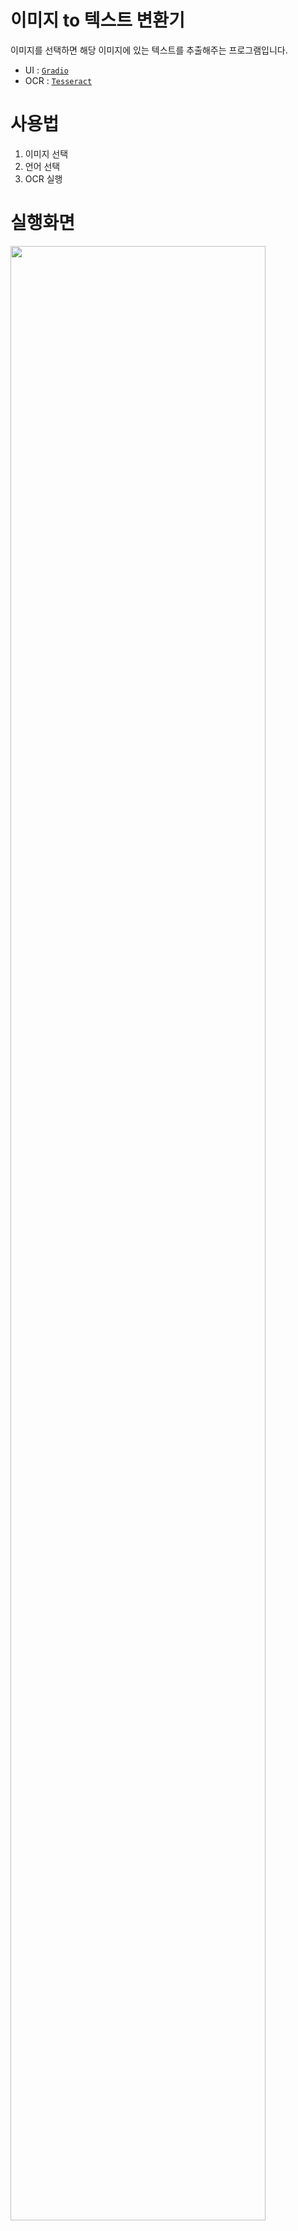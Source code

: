 # 이미지 to 텍스트 변환기

이미지를 선택하면 해당 이미지에 있는 텍스트를 추출해주는 프로그램입니다.

- UI : [`Gradio`](https://www.gradio.app/)
- OCR : [`Tesseract`](https://github.com/tesseract-ocr/tesseract) 

# 사용법
1. 이미지 선택
2. 언어 선택
3. OCR 실행

# 실행화면
<img src="https://github.com/izowooi/creative-plate/tree/main/vision-pudding/pic/main_screen.png" width="90%">

# requirements

```bash
brew install tesseract-lang
```

